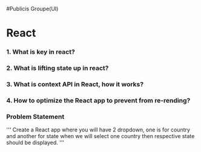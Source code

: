 #Publicis Groupe(UI)

# React
### 1. What is key in react?
### 2. What is lifting state up in react?
### 3. What is context API in React, how it works?
### 4. How to optimize the React app to prevent from re-rending?

### Problem Statement
'''
Create a React app  where you will have 2 dropdown, one is for country and another for state 
when we will select one country then respective state should be displayed.
'''